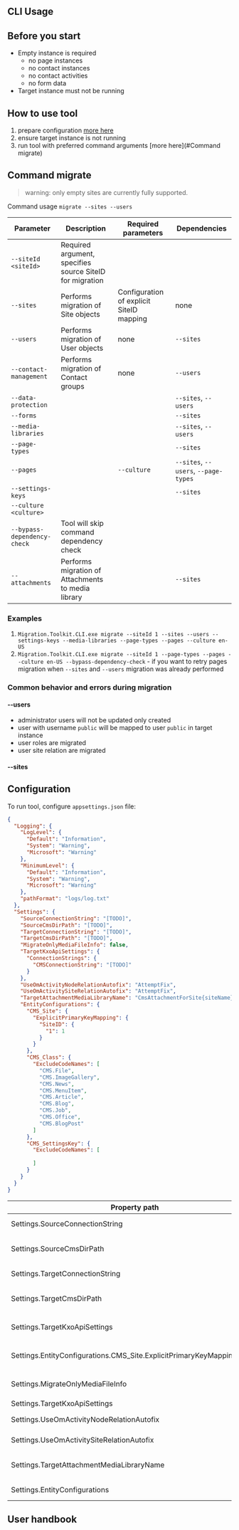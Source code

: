 ## CLI Usage

## Before you start

- Empty instance is required
    - no page instances
    - no contact instances
    - no contact activities
    - no form data
- Target instance must not be running

## How to use tool

1) prepare configuration [more here](#Configuration)
2) ensure target instance is not running
3) run tool with preferred command arguments [more here](#Command migrate)

## Command migrate

> warning: only empty sites are currently fully supported.

Command usage `migrate --sites --users`

| Parameter                   | Description                                              | Required parameters                      | Dependencies                         |
|-----------------------------|----------------------------------------------------------|------------------------------------------|--------------------------------------|
| `--siteId <siteId>`         | Required argument, specifies source SiteID for migration |                                          |                                      |
| `--sites`                   | Performs migration of Site objects                       | Configuration of explicit SiteID mapping | none                                 |
| `--users`                   | Performs migration of User objects                       | none                                     | `--sites`                            |
| `--contact-management`      | Performs migration of Contact groups                     | none                                     | `--users`                            |
| `--data-protection`         |                                                          |                                          | `--sites`, `--users`                 |
| `--forms`                   |                                                          |                                          | `--sites`                            |
| `--media-libraries`         |                                                          |                                          | `--sites`, `--users`                 |
| `--page-types`              |                                                          |                                          | `--sites`                            |
| `--pages`                   |                                                          | `--culture`                              | `--sites`, `--users`, `--page-types` |
| `--settings-keys`           |                                                          |                                          | `--sites`                            |
| `--culture <culture>`       |                                                          |                                          |                                      |
| `--bypass-dependency-check` | Tool will skip command dependency check                  |                                          |                                      |
| `--attachments`             | Performs migration of Attachments to media library       |                                          | `--sites`                            |

### Examples

1. `Migration.Toolkit.CLI.exe migrate --siteId 1 --sites --users --settings-keys --media-libraries --page-types --pages --culture en-US`
2. `Migration.Toolkit.CLI.exe migrate --siteId 1 --page-types --pages --culture en-US --bypass-dependency-check` - if you want to retry pages migration
   when `--sites` and `--users` migration was already performed

### Common behavior and errors during migration

#### --users

* administrator users will not be updated only created
* user with username `public` will be mapped to user `public` in target instance
* user roles are migrated
* user site relation are migrated

#### --sites



## Configuration

To run tool, configure `appsettings.json` file:

```json
{
  "Logging": {
    "LogLevel": {
      "Default": "Information",
      "System": "Warning",
      "Microsoft": "Warning"
    },
    "MinimumLevel": {
      "Default": "Information",
      "System": "Warning",
      "Microsoft": "Warning"
    },
    "pathFormat": "logs/log.txt"
  },
  "Settings": {
    "SourceConnectionString": "[TODO]",
    "SourceCmsDirPath": "[TODO]",
    "TargetConnectionString": "[TODO]",
    "TargetCmsDirPath": "[TODO]",
    "MigrateOnlyMediaFileInfo": false,
    "TargetKxoApiSettings": {
      "ConnectionStrings": {
        "CMSConnectionString": "[TODO]"
      }
    },
    "UseOmActivityNodeRelationAutofix": "AttemptFix",
    "UseOmActivitySiteRelationAutofix": "AttemptFix",
    "TargetAttachmentMediaLibraryName": "CmsAttachmentForSite{siteName}Or{siteId}",
    "EntityConfigurations": {
      "CMS_Site": {
        "ExplicitPrimaryKeyMapping": {
          "SiteID": {
            "1": 1
          }
        }
      },
      "CMS_Class": {
        "ExcludeCodeNames": [
          "CMS.File",
          "CMS.ImageGallery",
          "CMS.News",
          "CMS.MenuItem",
          "CMS.Article",
          "CMS.Blog",
          "CMS.Job",
          "CMS.Office",
          "CMS.BlogPost"
        ]
      },
      "CMS_SettingsKey": {
        "ExcludeCodeNames": [
          
        ]
      }
    }
  }
}
```

| Property path                                                           | Description                                                                                                          |
|-------------------------------------------------------------------------|----------------------------------------------------------------------------------------------------------------------|
| Settings.SourceConnectionString                                         | Source kentico instance connection string for tool usage                                                             |
| Settings.SourceCmsDirPath                                               | Source kentico instance filesystem absolute path - important if you want to migrate media files stored on filesystem |
| Settings.TargetConnectionString                                         | Target (KXO) instance connection string for tool usage                                                               |
| Settings.TargetCmsDirPath                                               | Target kentico instance filesystem absolute path - important if you want to migrate media files stored on filesystem |
| Settings.TargetKxoApiSettings                                           | KXO Api Settings - `ConnectionStrings.CMSConnectionString` is required                                               |
| Settings.EntityConfigurations.CMS_Site.ExplicitPrimaryKeyMapping.SiteID | Required - mapping of source siteId to target siteId (currently site creation is not supported)                      |
| Settings.MigrateOnlyMediaFileInfo                                       | if media files are stored on filesystem and not in cloud storage, set setting to `true`                              |
| Settings.TargetKxoApiSettings                                           | kentico api settings                                                                                                 |
| Settings.UseOmActivityNodeRelationAutofix                               | possible options: [`DiscardData`,`AttemptFix`,`Error`]                                                               |
| Settings.UseOmActivitySiteRelationAutofix                               | possible options: [`DiscardData`,`AttemptFix`,`Error`]                                                               |
| Settings.TargetAttachmentMediaLibraryName                               | name of library where Attachment object will be migrated, `{siteName}` and `{siteId}` macros can be used             |
| Settings.EntityConfigurations                                           | migration of some object can be fine-tuned using these options                                                       |

## User handbook

